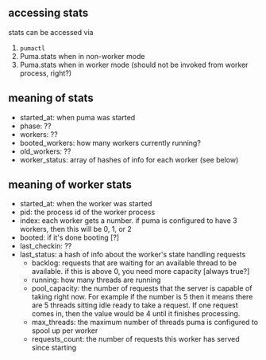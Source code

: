 ## accessing stats

stats can be accessed via 
1. `pumactl`
2. Puma.stats when in non-worker mode
3. Puma.stats when in worker mode (should not be invoked from worker process, right?)


## meaning of stats

* started_at: when puma was started
* phase: ??
* workers: ??
* booted_workers: how many workers currently running?
* old_workers: ??
* worker_status: array of hashes of info for each worker (see below)

## meaning of worker stats

* started_at: when the worker was started
* pid: the process id of the worker process
* index: each worker gets a number. if puma is configured to have 3 workers, then this will be 0, 1, or 2
* booted: if it's done booting [?]
* last_checkin: ??
* last_status: a hash of info about the worker's state handling requests
  * backlog: requests that are waiting for an available thread to be available. if this is above 0, you need more capacity [always true?]
  * running: how many threads are running
  * pool_capacity: the number of requests that the server is capable of taking right now. For example if the number is 5 then it means there are 5 threads sitting idle ready to take a request. If one request comes in, then the value would be 4 until it finishes processing.
  * max_threads: the maximum number of threads puma is configured to spool up per worker 
  * requests_count: the number of requests this worker has served since starting
